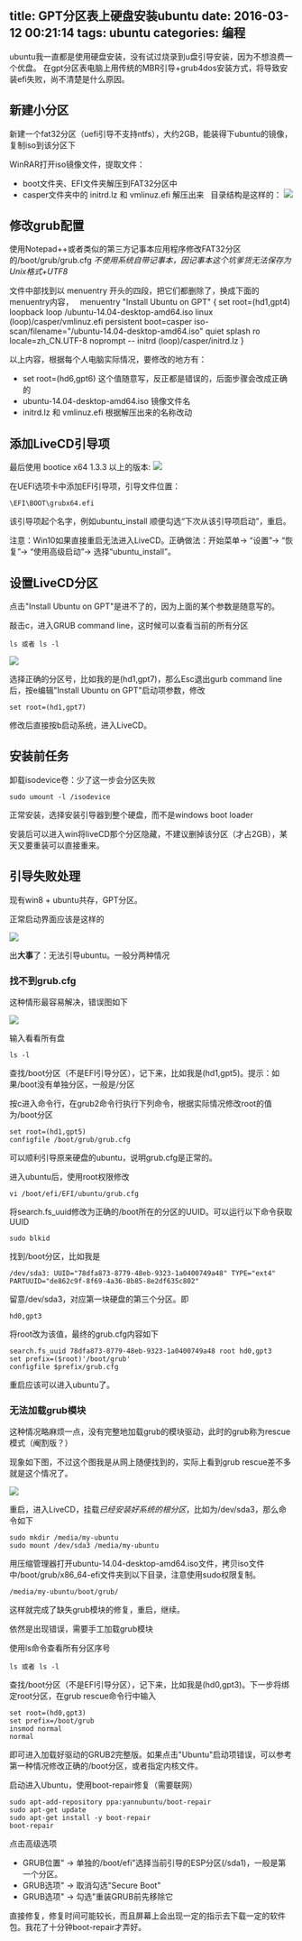 title: GPT分区表上硬盘安装ubuntu
date: 2016-03-12 00:21:14
tags: ubuntu
categories: 编程
---
ubuntu我一直都是使用硬盘安装，没有试过烧录到u盘引导安装，因为不想浪费一个优盘。
在gpt分区表电脑上用传统的MBR引导+grub4dos安装方式，将导致安装efi失败，尚不清楚是什么原因。
<!-- more -->

## 新建小分区

新建一个fat32分区（uefi引导不支持ntfs），大约2GB，能装得下ubuntu的镜像，复制iso到该分区下

WinRAR打开iso镜像文件，提取文件：
- boot文件夹、EFI文件夹解压到FAT32分区中
- casper文件夹中的 initrd.lz 和 vmlinuz.efi 解压出来
 
目录结构是这样的：
![](/images/install_ubuntu_on_gpt/files.png)

## 修改grub配置

使用Notepad++或者类似的第三方记事本应用程序修改FAT32分区的/boot/grub/grub.cfg
*不使用系统自带记事本，因记事本这个坑爹货无法保存为Unix格式+UTF8*

文件中部找到以 menuentry 开头的四段，把它们都删除了，换成下面的menuentry内容，
 
    menuentry "Install Ubuntu on GPT" {
		set root=(hd1,gpt4)
		loopback loop /ubuntu-14.04-desktop-amd64.iso
		linux (loop)/casper/vmlinuz.efi persistent boot=casper iso-scan/filename="/ubuntu-14.04-desktop-amd64.iso" quiet splash ro locale=zh_CN.UTF-8 noprompt --
		initrd (loop)/casper/initrd.lz
    }
    
以上内容，根据每个人电脑实际情况，要修改的地方有：
- set root=(hd6,gpt6) 这个值随意写，反正都是错误的，后面步骤会改成正确的
- ubuntu-14.04-desktop-amd64.iso 镜像文件名
- initrd.lz 和 vmlinuz.efi 根据解压出来的名称改动

## 添加LiveCD引导项

最后使用 bootice x64 1.3.3 以上的版本:
![](/images/install_ubuntu_on_gpt/bootice.jpeg)

在UEFI选项卡中添加EFI引导项，引导文件位置：

	\EFI\BOOT\grubx64.efi

该引导项起个名字，例如ubuntu_install
顺便勾选“下次从该引导项启动”，重启。

注意：Win10如果直接重启无法进入LiveCD。正确做法：开始菜单-> “设置”-> “恢复”-> “使用高级启动”-> 选择“ubuntu_install”。

## 设置LiveCD分区

点击"Install Ubuntu on GPT"是进不了的，因为上面的某个参数是随意写的。

敲击c，进入GRUB command line，这时候可以查看当前的所有分区

	ls 或者 ls -l

![](/images/install_ubuntu_on_gpt/grub_4.png)

选择正确的分区号，比如我的是(hd1,gpt7)，那么Esc退出gurb command line后，按e编辑"Install Ubuntu on GPT"启动项参数，修改

	set root=(hd1,gpt7)

修改后直接按b启动系统，进入LiveCD。
 
## 安装前任务

卸载isodevice卷：少了这一步会分区失败

	sudo umount -l /isodevice

正常安装，选择安装引导器到整个硬盘，而不是windows boot loader

安装后可以进入win将liveCD那个分区隐藏，不建议删掉该分区（才占2GB），某天又要重装可以直接重来。

## 引导失败处理

现有win8 + ubuntu共存，GPT分区。

正常启动界面应该是这样的

![](/images/install_ubuntu_on_gpt/grub_1.jpg)

出**大事**了：无法引导ubuntu。一般分两种情况

### 找不到grub.cfg

这种情形最容易解决，错误图如下

![](/images/install_ubuntu_on_gpt/grub_2.jpg)

输入看看所有盘

	ls -l

查找/boot分区（不是EFI引导分区），记下来，比如我是(hd1,gpt5)。提示：如果/boot没有单独分区，一般是/分区

按c进入命令行，在grub2命令行执行下列命令，根据实际情况修改root的值为/boot分区

	set root=(hd1,gpt5)
    configfile /boot/grub/grub.cfg

可以顺利引导原来硬盘的ubuntu，说明grub.cfg是正常的。

进入ubuntu后，使用root权限修改

	vi /boot/efi/EFI/ubuntu/grub.cfg
	
将search.fs_uuid修改为正确的/boot所在的分区的UUID。可以运行以下命令获取UUID

	sudo blkid
	
找到/boot分区，比如我是

	/dev/sda3: UUID="78dfa873-8779-48eb-9323-1a0400749a48" TYPE="ext4" PARTUUID="de862c9f-8f69-4a36-8b85-8e2df635c802"
	
留意/dev/sda3，对应第一块硬盘的第三个分区。即

	hd0,gpt3

将root改为该值，最终的grub.cfg内容如下

	search.fs_uuid 78dfa873-8779-48eb-9323-1a0400749a48 root hd0,gpt3
	set prefix=($root)'/boot/grub'
	configfile $prefix/grub.cfg

重启应该可以进入ubuntu了。

### 无法加载grub模块

这种情况略麻烦一点，没有完整地加载grub的模块驱动，此时的grub称为rescue模式（阉割版？）

现象如下图，不过这个图我是从网上随便找到的，实际上看到grub rescue差不多就是这个情况了。

![](/images/install_ubuntu_on_gpt/grub_3.jpg)

重启，进入LiveCD，挂载*已经安装好系统的根分区*，比如为/dev/sda3，那么命令如下

	sudo mkdir /media/my-ubuntu
	sudo mount /dev/sda3 /media/my-ubuntu
	
用压缩管理器打开ubuntu-14.04-desktop-amd64.iso文件，拷贝iso文件中/boot/grub/x86_64-efi文件夹到以下目录，注意使用sudo权限复制。

	/media/my-ubuntu/boot/grub/
	
这样就完成了缺失grub模块的修复，重启，继续。

依然是出现错误，需要手工加载grub模块

使用ls命令查看所有分区序号

	ls 或者 ls -l

查找/boot分区（不是EFI引导分区），记下来，比如我是(hd0,gpt3)。下一步将绑定root分区，在grub rescue命令行中输入

	set root=(hd0,gpt3)
	set prefix=/boot/grub
	insmod normal
	normal
	
即可进入加载好驱动的GRUB2完整版。如果点击"Ubuntu"启动项错误，可以参考第一种情况修改正确的/boot分区，或者指定内核文件。

启动进入Ubuntu，使用boot-repair修复（需要联网）

	sudo apt-add-repository ppa:yannubuntu/boot-repair
	sudo apt-get update
	sudo apt-get install -y boot-repair
	boot-repair

点击高级选项
- GRUB位置" -> 单独的/boot/efi"选择当前引导的ESP分区(/sda1)，一般是第一个分区。
- GRUB选项" -> 取消勾选"Secure Boot"
- GRUB选项" -> 勾选"重装GRUB前先移除它

直接修复，修复时间可能较长，而且屏幕上会出现一定的指示去下载一定的软件包。我花了十分钟boot-repair才弄好。